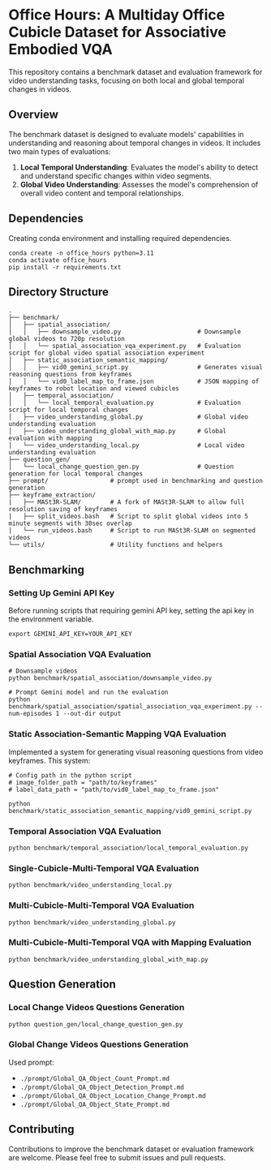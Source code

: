 # Office Hours: A Multiday Office Cubicle Dataset for Associative Embodied VQA
This repository contains a benchmark dataset and evaluation framework for video understanding tasks, focusing on both local and global temporal changes in videos.

## Overview
The benchmark dataset is designed to evaluate models' capabilities in understanding and reasoning about temporal changes in videos. It includes two main types of evaluations:

1. **Local Temporal Understanding**: Evaluates the model's ability to detect and understand specific changes within video segments.
2. **Global Video Understanding**: Assesses the model's comprehension of overall video content and temporal relationships.


## Dependencies
Creating conda environment and installing required dependencies.
```shell
conda create -n office_hours python=3.11
conda activate office_hours
pip install -r requirements.txt
```

## Directory Structure
```
.
├── benchmark/
│   ├── spatial_association/
│   │   ├── downsample_video.py                     # Downsample global videos to 720p resolution
│   │   └── spatial_association_vqa_experiment.py   # Evaluation script for global video spatial association experiment
│   ├── static_association_semantic_mapping/
│   │   ├── vid0_gemini_script.py                   # Generates visual reasoning questions from keyframes
│   │   └── vid0_label_map_to_frame.json            # JSON mapping of keyframes to robot location and viewed cubicles
│   ├── temporal_association/
│   │   └── local_temporal_evaluation.py            # Evaluation script for local temporal changes
│   ├── video_understanding_global.py               # Global video understanding evaluation
│   ├── video_understanding_global_with_map.py      # Global evaluation with mapping
│   └── video_understanding_local.py                # Local video understanding evaluation
├── question_gen/
│   └── local_change_question_gen.py                # Question generation for local temporal changes
├── prompt/                 # prompt used in benchmarking and question generation
├── keyframe_extraction/
|   ├── MASt3R-SLAM/        # A fork of MASt3R-SLAM to allow full resolution saving of keyframes
|   ├── split_videos.bash   # Script to split global videos into 5 minute segments with 30sec overlap
|   └── run_videos.bash     # Script to run MASt3R-SLAM on segmented videos
└── utils/                  # Utility functions and helpers
```

## Benchmarking

### Setting Up Gemini API Key
Before running scripts that requiring gemini API key, setting the api key in the environment variable.
```shell
export GEMINI_API_KEY=YOUR_API_KEY
```

### Spatial Association VQA Evaluation
```shell
# Downsample videos
python benchmark/spatial_association/downsample_video.py

# Prompt Gemini model and run the evaluation
python benchmark/spatial_association/spatial_association_vqa_experiment.py --num-episodes 1 --out-dir output
```

### Static Association-Semantic Mapping VQA Evaluation
Implemented a system for generating visual reasoning questions from video keyframes. This system:
```shell
# Config path in the python script
# image_folder_path = "path/to/keyframes"
# label_data_path = "path/to/vid0_label_map_to_frame.json"

python benchmark/static_association_semantic_mapping/vid0_gemini_script.py
```

### Temporal Association VQA Evaluation
```shell
python benchmark/temporal_association/local_temporal_evaluation.py
```

### Single-Cubicle-Multi-Temporal VQA Evaluation
```shell
python benchmark/video_understanding_local.py
```

### Multi-Cubicle-Multi-Temporal VQA Evaluation
```shell
python benchmark/video_understanding_global.py
```

### Multi-Cubicle-Multi-Temporal VQA with Mapping Evaluation
```shell
python benchmark/video_understanding_global_with_map.py
```

## Question Generation

### Local Change Videos Questions Generation
```shell
python question_gen/local_change_question_gen.py
```

### Global Change Videos Questions Generation
Used prompt:
- `./prompt/Global_QA_Object_Count_Prompt.md`
- `./prompt/Global_QA_Object_Detection_Prompt.md`
- `./prompt/Global_QA_Object_Location_Change_Prompt.md`
- `./prompt/Global_QA_Object_State_Prompt.md`

## Contributing
Contributions to improve the benchmark dataset or evaluation framework are welcome. Please feel free to submit issues and pull requests.

<!-- ## Contact
For questions or suggestions, please contact [Fernando J. Pena Cantu](mailto:fjpenaca@uwaterloo.ca). -->
